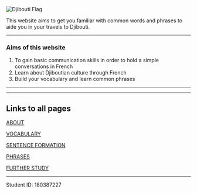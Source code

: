 <img src="https://upload.wikimedia.org/wikipedia/commons/thumb/3/34/Flag_of_Djibouti.svg/1920px-Flag_of_Djibouti.svg.png" alt="Djibouti Flag" >

  <p>This website aims to get you familiar with common words and phrases to aide you in your travels to Djibouti.  
 
  <hr>
  <h3>Aims of this website</h3>
  <ol>
  <li>To gain basic communication skills in order to hold a simple conversations in French</li>
  <li>Learn about Djiboutian culture through French</li>
  <li>Build your vocabulary and learn common phrases</li>
  </ol>
  <hr>
  

<hr>
  <h2><strong>Links to all pages</strong></h2>
  <a href="https://intisarmusa.github.io/sml5202-intisar/about.html">ABOUT</a>

  <a href="https://intisarmusa.github.io/sml5202-intisar/vocabulary.html">VOCABULARY</a>

  <a href="https://intisarmusa.github.io/sml5202-intisar/sentences.html">SENTENCE FORMATION</a>

  <a href="https://intisarmusa.github.io/sml5202-intisar/phrases.html">PHRASES</a>

  <a href="https://intisarmusa.github.io/sml5202-intisar/furtherstudy.html">FURTHER STUDY</a>
  
  <hr>
  
  <p>Student ID: 180387227</p>


